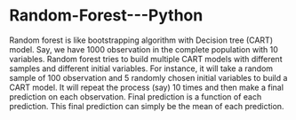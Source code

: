 # Random-Forest---Python
Random forest is like bootstrapping algorithm with Decision tree (CART) model. Say, we have 1000 observation in the complete population with 10 variables. Random forest tries to build multiple CART models with different samples and different initial variables. For instance, it will take a random sample of 100 observation and 5 randomly chosen initial variables to build a CART model. It will repeat the process (say) 10 times and then make a final prediction on each observation. Final prediction is a function of each prediction. This final prediction can simply be the mean of each prediction.
